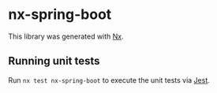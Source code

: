 # nx-spring-boot

This library was generated with [Nx](https://nx.dev).

## Running unit tests

Run `nx test nx-spring-boot` to execute the unit tests via [Jest](https://jestjs.io).
